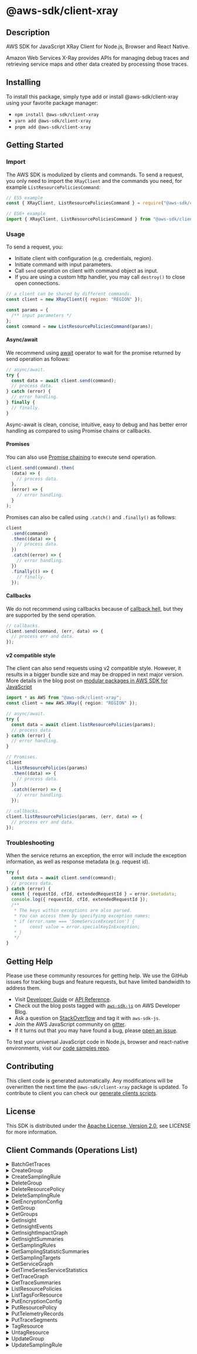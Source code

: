 <!-- generated file, do not edit directly -->

# @aws-sdk/client-xray

## Description

AWS SDK for JavaScript XRay Client for Node.js, Browser and React Native.

<p>Amazon Web Services X-Ray provides APIs for managing debug traces and retrieving service maps
and other data created by processing those traces.</p>

## Installing

To install this package, simply type add or install @aws-sdk/client-xray
using your favorite package manager:

- `npm install @aws-sdk/client-xray`
- `yarn add @aws-sdk/client-xray`
- `pnpm add @aws-sdk/client-xray`

## Getting Started

### Import

The AWS SDK is modulized by clients and commands.
To send a request, you only need to import the `XRayClient` and
the commands you need, for example `ListResourcePoliciesCommand`:

```js
// ES5 example
const { XRayClient, ListResourcePoliciesCommand } = require("@aws-sdk/client-xray");
```

```ts
// ES6+ example
import { XRayClient, ListResourcePoliciesCommand } from "@aws-sdk/client-xray";
```

### Usage

To send a request, you:

- Initiate client with configuration (e.g. credentials, region).
- Initiate command with input parameters.
- Call `send` operation on client with command object as input.
- If you are using a custom http handler, you may call `destroy()` to close open connections.

```js
// a client can be shared by different commands.
const client = new XRayClient({ region: "REGION" });

const params = {
  /** input parameters */
};
const command = new ListResourcePoliciesCommand(params);
```

#### Async/await

We recommend using [await](https://developer.mozilla.org/en-US/docs/Web/JavaScript/Reference/Operators/await)
operator to wait for the promise returned by send operation as follows:

```js
// async/await.
try {
  const data = await client.send(command);
  // process data.
} catch (error) {
  // error handling.
} finally {
  // finally.
}
```

Async-await is clean, concise, intuitive, easy to debug and has better error handling
as compared to using Promise chains or callbacks.

#### Promises

You can also use [Promise chaining](https://developer.mozilla.org/en-US/docs/Web/JavaScript/Guide/Using_promises#chaining)
to execute send operation.

```js
client.send(command).then(
  (data) => {
    // process data.
  },
  (error) => {
    // error handling.
  }
);
```

Promises can also be called using `.catch()` and `.finally()` as follows:

```js
client
  .send(command)
  .then((data) => {
    // process data.
  })
  .catch((error) => {
    // error handling.
  })
  .finally(() => {
    // finally.
  });
```

#### Callbacks

We do not recommend using callbacks because of [callback hell](http://callbackhell.com/),
but they are supported by the send operation.

```js
// callbacks.
client.send(command, (err, data) => {
  // process err and data.
});
```

#### v2 compatible style

The client can also send requests using v2 compatible style.
However, it results in a bigger bundle size and may be dropped in next major version. More details in the blog post
on [modular packages in AWS SDK for JavaScript](https://aws.amazon.com/blogs/developer/modular-packages-in-aws-sdk-for-javascript/)

```ts
import * as AWS from "@aws-sdk/client-xray";
const client = new AWS.XRay({ region: "REGION" });

// async/await.
try {
  const data = await client.listResourcePolicies(params);
  // process data.
} catch (error) {
  // error handling.
}

// Promises.
client
  .listResourcePolicies(params)
  .then((data) => {
    // process data.
  })
  .catch((error) => {
    // error handling.
  });

// callbacks.
client.listResourcePolicies(params, (err, data) => {
  // process err and data.
});
```

### Troubleshooting

When the service returns an exception, the error will include the exception information,
as well as response metadata (e.g. request id).

```js
try {
  const data = await client.send(command);
  // process data.
} catch (error) {
  const { requestId, cfId, extendedRequestId } = error.$metadata;
  console.log({ requestId, cfId, extendedRequestId });
  /**
   * The keys within exceptions are also parsed.
   * You can access them by specifying exception names:
   * if (error.name === 'SomeServiceException') {
   *     const value = error.specialKeyInException;
   * }
   */
}
```

## Getting Help

Please use these community resources for getting help.
We use the GitHub issues for tracking bugs and feature requests, but have limited bandwidth to address them.

- Visit [Developer Guide](https://docs.aws.amazon.com/sdk-for-javascript/v3/developer-guide/welcome.html)
  or [API Reference](https://docs.aws.amazon.com/AWSJavaScriptSDK/v3/latest/index.html).
- Check out the blog posts tagged with [`aws-sdk-js`](https://aws.amazon.com/blogs/developer/tag/aws-sdk-js/)
  on AWS Developer Blog.
- Ask a question on [StackOverflow](https://stackoverflow.com/questions/tagged/aws-sdk-js) and tag it with `aws-sdk-js`.
- Join the AWS JavaScript community on [gitter](https://gitter.im/aws/aws-sdk-js-v3).
- If it turns out that you may have found a bug, please [open an issue](https://github.com/aws/aws-sdk-js-v3/issues/new/choose).

To test your universal JavaScript code in Node.js, browser and react-native environments,
visit our [code samples repo](https://github.com/aws-samples/aws-sdk-js-tests).

## Contributing

This client code is generated automatically. Any modifications will be overwritten the next time the `@aws-sdk/client-xray` package is updated.
To contribute to client you can check our [generate clients scripts](https://github.com/aws/aws-sdk-js-v3/tree/main/scripts/generate-clients).

## License

This SDK is distributed under the
[Apache License, Version 2.0](http://www.apache.org/licenses/LICENSE-2.0),
see LICENSE for more information.

## Client Commands (Operations List)

<details>
<summary>
BatchGetTraces
</summary>

[Command API Reference](https://docs.aws.amazon.com/AWSJavaScriptSDK/v3/latest/client/xray/command/BatchGetTracesCommand/) / [Input](https://docs.aws.amazon.com/AWSJavaScriptSDK/v3/latest/Package/-aws-sdk-client-xray/Interface/BatchGetTracesCommandInput/) / [Output](https://docs.aws.amazon.com/AWSJavaScriptSDK/v3/latest/Package/-aws-sdk-client-xray/Interface/BatchGetTracesCommandOutput/)

</details>
<details>
<summary>
CreateGroup
</summary>

[Command API Reference](https://docs.aws.amazon.com/AWSJavaScriptSDK/v3/latest/client/xray/command/CreateGroupCommand/) / [Input](https://docs.aws.amazon.com/AWSJavaScriptSDK/v3/latest/Package/-aws-sdk-client-xray/Interface/CreateGroupCommandInput/) / [Output](https://docs.aws.amazon.com/AWSJavaScriptSDK/v3/latest/Package/-aws-sdk-client-xray/Interface/CreateGroupCommandOutput/)

</details>
<details>
<summary>
CreateSamplingRule
</summary>

[Command API Reference](https://docs.aws.amazon.com/AWSJavaScriptSDK/v3/latest/client/xray/command/CreateSamplingRuleCommand/) / [Input](https://docs.aws.amazon.com/AWSJavaScriptSDK/v3/latest/Package/-aws-sdk-client-xray/Interface/CreateSamplingRuleCommandInput/) / [Output](https://docs.aws.amazon.com/AWSJavaScriptSDK/v3/latest/Package/-aws-sdk-client-xray/Interface/CreateSamplingRuleCommandOutput/)

</details>
<details>
<summary>
DeleteGroup
</summary>

[Command API Reference](https://docs.aws.amazon.com/AWSJavaScriptSDK/v3/latest/client/xray/command/DeleteGroupCommand/) / [Input](https://docs.aws.amazon.com/AWSJavaScriptSDK/v3/latest/Package/-aws-sdk-client-xray/Interface/DeleteGroupCommandInput/) / [Output](https://docs.aws.amazon.com/AWSJavaScriptSDK/v3/latest/Package/-aws-sdk-client-xray/Interface/DeleteGroupCommandOutput/)

</details>
<details>
<summary>
DeleteResourcePolicy
</summary>

[Command API Reference](https://docs.aws.amazon.com/AWSJavaScriptSDK/v3/latest/client/xray/command/DeleteResourcePolicyCommand/) / [Input](https://docs.aws.amazon.com/AWSJavaScriptSDK/v3/latest/Package/-aws-sdk-client-xray/Interface/DeleteResourcePolicyCommandInput/) / [Output](https://docs.aws.amazon.com/AWSJavaScriptSDK/v3/latest/Package/-aws-sdk-client-xray/Interface/DeleteResourcePolicyCommandOutput/)

</details>
<details>
<summary>
DeleteSamplingRule
</summary>

[Command API Reference](https://docs.aws.amazon.com/AWSJavaScriptSDK/v3/latest/client/xray/command/DeleteSamplingRuleCommand/) / [Input](https://docs.aws.amazon.com/AWSJavaScriptSDK/v3/latest/Package/-aws-sdk-client-xray/Interface/DeleteSamplingRuleCommandInput/) / [Output](https://docs.aws.amazon.com/AWSJavaScriptSDK/v3/latest/Package/-aws-sdk-client-xray/Interface/DeleteSamplingRuleCommandOutput/)

</details>
<details>
<summary>
GetEncryptionConfig
</summary>

[Command API Reference](https://docs.aws.amazon.com/AWSJavaScriptSDK/v3/latest/client/xray/command/GetEncryptionConfigCommand/) / [Input](https://docs.aws.amazon.com/AWSJavaScriptSDK/v3/latest/Package/-aws-sdk-client-xray/Interface/GetEncryptionConfigCommandInput/) / [Output](https://docs.aws.amazon.com/AWSJavaScriptSDK/v3/latest/Package/-aws-sdk-client-xray/Interface/GetEncryptionConfigCommandOutput/)

</details>
<details>
<summary>
GetGroup
</summary>

[Command API Reference](https://docs.aws.amazon.com/AWSJavaScriptSDK/v3/latest/client/xray/command/GetGroupCommand/) / [Input](https://docs.aws.amazon.com/AWSJavaScriptSDK/v3/latest/Package/-aws-sdk-client-xray/Interface/GetGroupCommandInput/) / [Output](https://docs.aws.amazon.com/AWSJavaScriptSDK/v3/latest/Package/-aws-sdk-client-xray/Interface/GetGroupCommandOutput/)

</details>
<details>
<summary>
GetGroups
</summary>

[Command API Reference](https://docs.aws.amazon.com/AWSJavaScriptSDK/v3/latest/client/xray/command/GetGroupsCommand/) / [Input](https://docs.aws.amazon.com/AWSJavaScriptSDK/v3/latest/Package/-aws-sdk-client-xray/Interface/GetGroupsCommandInput/) / [Output](https://docs.aws.amazon.com/AWSJavaScriptSDK/v3/latest/Package/-aws-sdk-client-xray/Interface/GetGroupsCommandOutput/)

</details>
<details>
<summary>
GetInsight
</summary>

[Command API Reference](https://docs.aws.amazon.com/AWSJavaScriptSDK/v3/latest/client/xray/command/GetInsightCommand/) / [Input](https://docs.aws.amazon.com/AWSJavaScriptSDK/v3/latest/Package/-aws-sdk-client-xray/Interface/GetInsightCommandInput/) / [Output](https://docs.aws.amazon.com/AWSJavaScriptSDK/v3/latest/Package/-aws-sdk-client-xray/Interface/GetInsightCommandOutput/)

</details>
<details>
<summary>
GetInsightEvents
</summary>

[Command API Reference](https://docs.aws.amazon.com/AWSJavaScriptSDK/v3/latest/client/xray/command/GetInsightEventsCommand/) / [Input](https://docs.aws.amazon.com/AWSJavaScriptSDK/v3/latest/Package/-aws-sdk-client-xray/Interface/GetInsightEventsCommandInput/) / [Output](https://docs.aws.amazon.com/AWSJavaScriptSDK/v3/latest/Package/-aws-sdk-client-xray/Interface/GetInsightEventsCommandOutput/)

</details>
<details>
<summary>
GetInsightImpactGraph
</summary>

[Command API Reference](https://docs.aws.amazon.com/AWSJavaScriptSDK/v3/latest/client/xray/command/GetInsightImpactGraphCommand/) / [Input](https://docs.aws.amazon.com/AWSJavaScriptSDK/v3/latest/Package/-aws-sdk-client-xray/Interface/GetInsightImpactGraphCommandInput/) / [Output](https://docs.aws.amazon.com/AWSJavaScriptSDK/v3/latest/Package/-aws-sdk-client-xray/Interface/GetInsightImpactGraphCommandOutput/)

</details>
<details>
<summary>
GetInsightSummaries
</summary>

[Command API Reference](https://docs.aws.amazon.com/AWSJavaScriptSDK/v3/latest/client/xray/command/GetInsightSummariesCommand/) / [Input](https://docs.aws.amazon.com/AWSJavaScriptSDK/v3/latest/Package/-aws-sdk-client-xray/Interface/GetInsightSummariesCommandInput/) / [Output](https://docs.aws.amazon.com/AWSJavaScriptSDK/v3/latest/Package/-aws-sdk-client-xray/Interface/GetInsightSummariesCommandOutput/)

</details>
<details>
<summary>
GetSamplingRules
</summary>

[Command API Reference](https://docs.aws.amazon.com/AWSJavaScriptSDK/v3/latest/client/xray/command/GetSamplingRulesCommand/) / [Input](https://docs.aws.amazon.com/AWSJavaScriptSDK/v3/latest/Package/-aws-sdk-client-xray/Interface/GetSamplingRulesCommandInput/) / [Output](https://docs.aws.amazon.com/AWSJavaScriptSDK/v3/latest/Package/-aws-sdk-client-xray/Interface/GetSamplingRulesCommandOutput/)

</details>
<details>
<summary>
GetSamplingStatisticSummaries
</summary>

[Command API Reference](https://docs.aws.amazon.com/AWSJavaScriptSDK/v3/latest/client/xray/command/GetSamplingStatisticSummariesCommand/) / [Input](https://docs.aws.amazon.com/AWSJavaScriptSDK/v3/latest/Package/-aws-sdk-client-xray/Interface/GetSamplingStatisticSummariesCommandInput/) / [Output](https://docs.aws.amazon.com/AWSJavaScriptSDK/v3/latest/Package/-aws-sdk-client-xray/Interface/GetSamplingStatisticSummariesCommandOutput/)

</details>
<details>
<summary>
GetSamplingTargets
</summary>

[Command API Reference](https://docs.aws.amazon.com/AWSJavaScriptSDK/v3/latest/client/xray/command/GetSamplingTargetsCommand/) / [Input](https://docs.aws.amazon.com/AWSJavaScriptSDK/v3/latest/Package/-aws-sdk-client-xray/Interface/GetSamplingTargetsCommandInput/) / [Output](https://docs.aws.amazon.com/AWSJavaScriptSDK/v3/latest/Package/-aws-sdk-client-xray/Interface/GetSamplingTargetsCommandOutput/)

</details>
<details>
<summary>
GetServiceGraph
</summary>

[Command API Reference](https://docs.aws.amazon.com/AWSJavaScriptSDK/v3/latest/client/xray/command/GetServiceGraphCommand/) / [Input](https://docs.aws.amazon.com/AWSJavaScriptSDK/v3/latest/Package/-aws-sdk-client-xray/Interface/GetServiceGraphCommandInput/) / [Output](https://docs.aws.amazon.com/AWSJavaScriptSDK/v3/latest/Package/-aws-sdk-client-xray/Interface/GetServiceGraphCommandOutput/)

</details>
<details>
<summary>
GetTimeSeriesServiceStatistics
</summary>

[Command API Reference](https://docs.aws.amazon.com/AWSJavaScriptSDK/v3/latest/client/xray/command/GetTimeSeriesServiceStatisticsCommand/) / [Input](https://docs.aws.amazon.com/AWSJavaScriptSDK/v3/latest/Package/-aws-sdk-client-xray/Interface/GetTimeSeriesServiceStatisticsCommandInput/) / [Output](https://docs.aws.amazon.com/AWSJavaScriptSDK/v3/latest/Package/-aws-sdk-client-xray/Interface/GetTimeSeriesServiceStatisticsCommandOutput/)

</details>
<details>
<summary>
GetTraceGraph
</summary>

[Command API Reference](https://docs.aws.amazon.com/AWSJavaScriptSDK/v3/latest/client/xray/command/GetTraceGraphCommand/) / [Input](https://docs.aws.amazon.com/AWSJavaScriptSDK/v3/latest/Package/-aws-sdk-client-xray/Interface/GetTraceGraphCommandInput/) / [Output](https://docs.aws.amazon.com/AWSJavaScriptSDK/v3/latest/Package/-aws-sdk-client-xray/Interface/GetTraceGraphCommandOutput/)

</details>
<details>
<summary>
GetTraceSummaries
</summary>

[Command API Reference](https://docs.aws.amazon.com/AWSJavaScriptSDK/v3/latest/client/xray/command/GetTraceSummariesCommand/) / [Input](https://docs.aws.amazon.com/AWSJavaScriptSDK/v3/latest/Package/-aws-sdk-client-xray/Interface/GetTraceSummariesCommandInput/) / [Output](https://docs.aws.amazon.com/AWSJavaScriptSDK/v3/latest/Package/-aws-sdk-client-xray/Interface/GetTraceSummariesCommandOutput/)

</details>
<details>
<summary>
ListResourcePolicies
</summary>

[Command API Reference](https://docs.aws.amazon.com/AWSJavaScriptSDK/v3/latest/client/xray/command/ListResourcePoliciesCommand/) / [Input](https://docs.aws.amazon.com/AWSJavaScriptSDK/v3/latest/Package/-aws-sdk-client-xray/Interface/ListResourcePoliciesCommandInput/) / [Output](https://docs.aws.amazon.com/AWSJavaScriptSDK/v3/latest/Package/-aws-sdk-client-xray/Interface/ListResourcePoliciesCommandOutput/)

</details>
<details>
<summary>
ListTagsForResource
</summary>

[Command API Reference](https://docs.aws.amazon.com/AWSJavaScriptSDK/v3/latest/client/xray/command/ListTagsForResourceCommand/) / [Input](https://docs.aws.amazon.com/AWSJavaScriptSDK/v3/latest/Package/-aws-sdk-client-xray/Interface/ListTagsForResourceCommandInput/) / [Output](https://docs.aws.amazon.com/AWSJavaScriptSDK/v3/latest/Package/-aws-sdk-client-xray/Interface/ListTagsForResourceCommandOutput/)

</details>
<details>
<summary>
PutEncryptionConfig
</summary>

[Command API Reference](https://docs.aws.amazon.com/AWSJavaScriptSDK/v3/latest/client/xray/command/PutEncryptionConfigCommand/) / [Input](https://docs.aws.amazon.com/AWSJavaScriptSDK/v3/latest/Package/-aws-sdk-client-xray/Interface/PutEncryptionConfigCommandInput/) / [Output](https://docs.aws.amazon.com/AWSJavaScriptSDK/v3/latest/Package/-aws-sdk-client-xray/Interface/PutEncryptionConfigCommandOutput/)

</details>
<details>
<summary>
PutResourcePolicy
</summary>

[Command API Reference](https://docs.aws.amazon.com/AWSJavaScriptSDK/v3/latest/client/xray/command/PutResourcePolicyCommand/) / [Input](https://docs.aws.amazon.com/AWSJavaScriptSDK/v3/latest/Package/-aws-sdk-client-xray/Interface/PutResourcePolicyCommandInput/) / [Output](https://docs.aws.amazon.com/AWSJavaScriptSDK/v3/latest/Package/-aws-sdk-client-xray/Interface/PutResourcePolicyCommandOutput/)

</details>
<details>
<summary>
PutTelemetryRecords
</summary>

[Command API Reference](https://docs.aws.amazon.com/AWSJavaScriptSDK/v3/latest/client/xray/command/PutTelemetryRecordsCommand/) / [Input](https://docs.aws.amazon.com/AWSJavaScriptSDK/v3/latest/Package/-aws-sdk-client-xray/Interface/PutTelemetryRecordsCommandInput/) / [Output](https://docs.aws.amazon.com/AWSJavaScriptSDK/v3/latest/Package/-aws-sdk-client-xray/Interface/PutTelemetryRecordsCommandOutput/)

</details>
<details>
<summary>
PutTraceSegments
</summary>

[Command API Reference](https://docs.aws.amazon.com/AWSJavaScriptSDK/v3/latest/client/xray/command/PutTraceSegmentsCommand/) / [Input](https://docs.aws.amazon.com/AWSJavaScriptSDK/v3/latest/Package/-aws-sdk-client-xray/Interface/PutTraceSegmentsCommandInput/) / [Output](https://docs.aws.amazon.com/AWSJavaScriptSDK/v3/latest/Package/-aws-sdk-client-xray/Interface/PutTraceSegmentsCommandOutput/)

</details>
<details>
<summary>
TagResource
</summary>

[Command API Reference](https://docs.aws.amazon.com/AWSJavaScriptSDK/v3/latest/client/xray/command/TagResourceCommand/) / [Input](https://docs.aws.amazon.com/AWSJavaScriptSDK/v3/latest/Package/-aws-sdk-client-xray/Interface/TagResourceCommandInput/) / [Output](https://docs.aws.amazon.com/AWSJavaScriptSDK/v3/latest/Package/-aws-sdk-client-xray/Interface/TagResourceCommandOutput/)

</details>
<details>
<summary>
UntagResource
</summary>

[Command API Reference](https://docs.aws.amazon.com/AWSJavaScriptSDK/v3/latest/client/xray/command/UntagResourceCommand/) / [Input](https://docs.aws.amazon.com/AWSJavaScriptSDK/v3/latest/Package/-aws-sdk-client-xray/Interface/UntagResourceCommandInput/) / [Output](https://docs.aws.amazon.com/AWSJavaScriptSDK/v3/latest/Package/-aws-sdk-client-xray/Interface/UntagResourceCommandOutput/)

</details>
<details>
<summary>
UpdateGroup
</summary>

[Command API Reference](https://docs.aws.amazon.com/AWSJavaScriptSDK/v3/latest/client/xray/command/UpdateGroupCommand/) / [Input](https://docs.aws.amazon.com/AWSJavaScriptSDK/v3/latest/Package/-aws-sdk-client-xray/Interface/UpdateGroupCommandInput/) / [Output](https://docs.aws.amazon.com/AWSJavaScriptSDK/v3/latest/Package/-aws-sdk-client-xray/Interface/UpdateGroupCommandOutput/)

</details>
<details>
<summary>
UpdateSamplingRule
</summary>

[Command API Reference](https://docs.aws.amazon.com/AWSJavaScriptSDK/v3/latest/client/xray/command/UpdateSamplingRuleCommand/) / [Input](https://docs.aws.amazon.com/AWSJavaScriptSDK/v3/latest/Package/-aws-sdk-client-xray/Interface/UpdateSamplingRuleCommandInput/) / [Output](https://docs.aws.amazon.com/AWSJavaScriptSDK/v3/latest/Package/-aws-sdk-client-xray/Interface/UpdateSamplingRuleCommandOutput/)

</details>
